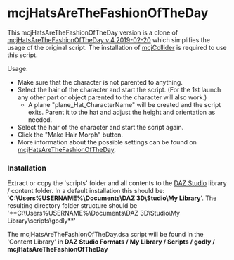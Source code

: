 # mcjHatsAreTheFashionOfTheDay
This mcjHatsAreTheFashionOfTheDay version is a clone of [mcjHatsAreTheFashionOfTheDay v.4 2019-02-20]( https://sites.google.com/site/mcasualsdazscripts9/mcjhatsarethefashionoftheday) which simplifies the usage of the original script. The installation of [mcjCollider](https://sites.google.com/site/mcasualsdazscripts2/mcjcolliderds45) is required to use this script.

Usage:
- Make sure that the character is not parented to anything.
- Select the hair of the character and start the script. (For the 1st launch any other part or object parented to the character will also work.)
  - A plane "plane_Hat_CharacterName" will be created and the script exits. Parent it to the hat and adjust the height and orientation as needed.
- Select the hair of the character and start the script again.
- Click the "Make Hair Morph" button.
- More information about the possible settings can be found on [mcjHatsAreTheFashionOfTheDay]( https://sites.google.com/site/mcasualsdazscripts9/mcjhatsarethefashionoftheday).

### Installation
Extract or copy the 'scripts' folder and all contents to the [DAZ Studio](https://www.daz3d.com/) library / content folder. In a default installation this should be: '**C:\Users\%USERNAME%\Documents\DAZ 3D\Studio\My Library**'. The resulting directory folder structure should be '**C:\Users\%USERNAME%\Documents\DAZ 3D\Studio\My Library\scripts\godly\**'

The mcjHatsAreTheFashionOfTheDay.dsa script will be found in the 'Content Library' in **DAZ Studio Formats / My Library / Scripts / godly / mcjHatsAreTheFashionOfTheDay**